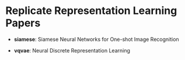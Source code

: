 # Replicate Representation Learning Papers

* **siamese**: Siamese Neural Networks for One-shot Image Recognition

* **vqvae**: Neural Discrete Representation Learning
